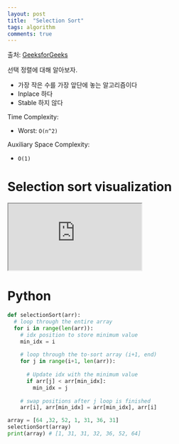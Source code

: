 ```yaml
---
layout: post
title:  "Selection Sort"
tags: algorithm
comments: true
---
```

출처: [GeeksforGeeks](https://www.geeksforgeeks.org/selection-sort/)

선택 정렬에 대해 알아보자. 

- 가장 작은 수를 가장 앞단에 놓는 알고리즘이다
- Inplace 하다
- Stable 하지 않다

Time Complexity: 
- Worst: `O(n^2)` 

Auxiliary Space Complexity: 
- `O(1)`

# Selection sort visualization
<!-- 16:9 aspect ratio -->
<div class="responsive-embed responsive-embed-16by9">
  <iframe class="responsive-embed-item" src="https://www.youtube-nocookie.com/embed/xWBP4lzkoyM"></iframe>
</div>

# Python
```python
def selectionSort(arr):
  # loop through the entire array
  for i in range(len(arr)):
    # idx position to store minimum value
    min_idx = i
    
    # loop through the to-sort array (i+1, end)
    for j in range(i+1, len(arr)):
      
      # Update idx with the minimum value
      if arr[j] < arr[min_idx]:
        min_idx = j
    
    # swap positions after j loop is finished
    arr[i], arr[min_idx] = arr[min_idx], arr[i]

array = [64 ,32, 52, 1, 31, 36, 31]
selectionSort(array)
print(array) # [1, 31, 31, 32, 36, 52, 64]
```